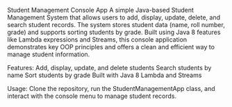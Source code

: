 Student Management Console App
A simple Java-based Student Management System that allows users to add, display, update, delete, and search student records. The system stores student data (name, roll number, grade) and supports sorting students by grade. 
Built using Java 8 features like Lambda expressions and Streams, this console application demonstrates key OOP principles and offers a clean and efficient way to manage student information.

Features:
Add, display, update, and delete students
Search students by name
Sort students by grade
Built with Java 8 Lambda and Streams

Usage:
Clone the repository, run the StudentManagementApp class, and interact with the console menu to manage student records.
